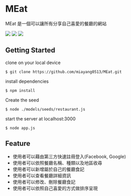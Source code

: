 MEat
===
MEat 是一個可以讓所有分享自己喜愛的餐廳的網站

![](https://i.imgur.com/YiLkcU6.jpg)
![](https://i.imgur.com/fuiSt88.jpg)
![](https://i.imgur.com/WHTzHzN.png)
## Getting Started

clone on your local device 

	$ git clone https://github.com/miayang0513/MEat.git

install dependencies

	$ npm install

Create the seed

	$ node ./models/seeds/restaurant.js

start the server at localhost:3000

	$ node app.js


## Feature 

* 使用者可以藉由第三方快速註冊登入(Facebook, Google)
* 使用者可以依照餐廳名稱、種類以及地區收尋
* 使用者可以新增屬於自己的餐廳食記
* 使用者可以查看餐廳詳細資訊
* 使用者可以修改、刪除餐廳食記
* 使用者可以依照自己喜愛的方式做排序呈現
